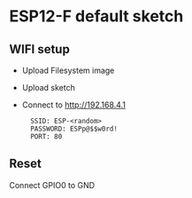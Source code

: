 # ESP12-F default sketch

## WIFI setup

* Upload Filesystem image
* Upload sketch
* Connect to http://192.168.4.1

        SSID: ESP-<random>
        PASSWORD: ESPp@$$w0rd!
        PORT: 80

## Reset

Connect GPIO0 to GND
